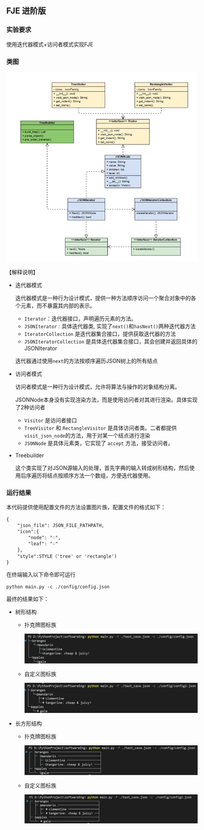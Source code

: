 ## FJE 进阶版

### 实验要求

使用迭代器模式+访问者模式实现FJE

### 类图

![FJE2_UML](./figure/FJE2_UML.png)

【解释说明】

- 迭代器模式

  迭代器模式是一种行为设计模式，提供一种方法顺序访问一个聚合对象中的各个元素，而不暴露其内部的表示。

  - `Iterator`：迭代器接口，声明遍历元素的方法。
  - `JSONIterator` : 具体迭代器类, 实现了`next()`和`hasNext()`两种迭代器方法
  - `IteratorCollection` 是迭代器集合接口，提供获取迭代器的方法
  - `JSONIteratorCollection` 是具体迭代器集合接口，其会创建并返回具体的JSONIterator

  迭代器通过使用`next`的方法按顺序遍历JSON树上的所有结点

- 访问者模式

  访问者模式是一种行为设计模式，允许将算法与操作的对象结构分离。

  JSONNode本身没有实现渲染方法，而是使用访问者对其进行渲染。具体实现了2种访问者

  - `Visitor` 是访问者接口
  - `TreeVisitor` 和 `RectangleVisitor` 是具体访问者类。二者都提供`visit_json_node`的方法，用于对某一个结点进行渲染
  - `JSONNode` 是具体元素类，它实现了 `accept` 方法，接受访问者。

- Treebuilder

  这个类实现了对JSON源输入的处理，首先字典的输入转成树形结构，然后使用后序遍历将结点按顺序方法一个数组，方便迭代器使用。

### 运行结果

本代码提供使用配置文件的方法设置图片族，配置文件的格式如下：

```
{
    "json_file": JSON_FILE_PATHPATH,
    "icon":{
        "node": "♢",
        "leaf": "♤"
    },
    "style":STYLE（'tree' or 'rectangle')
}
```

在终端输入以下命令即可运行

```shell
python main.py -c ./config/config.json
```

最终的结果如下：

- 树形结构

  - 扑克牌图标族

    ![poker-tree](./figure/poker-tree.png)

  - 自定义图标族

    ![shape-tree](./figure/shape-tree.png)

- 长方形结构

  - 扑克牌图标族

    ![poker-rectangle](./figure/poker-rectangle.png)

  - 自定义图标族

    ![shape-tree](./figure/shape-rectangle.png)



